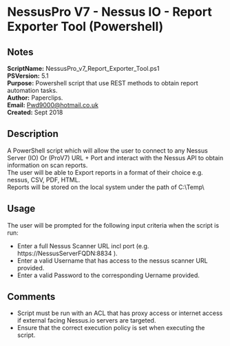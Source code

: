 # NessusPro V7 - Nessus IO - Report Exporter Tool (Powershell)

## Notes

**ScriptName:** NessusPro_v7_Report_Exporter_Tool.ps1  
**PSVersion:**  5.1  
**Purpose:**    Powershell script that use REST methods to obtain report automation tasks.  
**Author:**     Paperclips.  
**Email:**      Pwd9000@hotmail.co.uk  
**Created:**    Sept 2018  

## Description

A PowerShell script which will allow the user to connect to any Nessus Server (IO) Or (ProV7) URL + Port and interact with the Nessus API to obtain information on scan reports.  
The user will be able to Export reports in a format of their choice e.g. nessus, CSV, PDF, HTML.  
Reports will be stored on the local system under the path of C:\Temp\  

## Usage

The user will be prompted for the following input criteria when the script is run:  

- Enter a full Nessus Scanner URL incl port (e.g. https://NessusServerFQDN:8834 ).  
- Enter a valid Username that has access to the nessus scanner URL provided.  
- Enter a valid Password to the corresponding Uername provided.  

## Comments

- Script must be run with an ACL that has proxy access or internet access if external facing Nessus.io servers are targeted.  
- Ensure that the correct execution policy is set when executing the script.